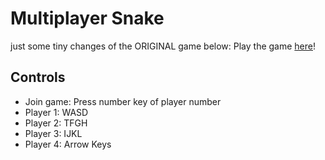 # Multiplayer Snake  

just some tiny changes of the ORIGINAL game below:
Play the game [here](https://pgattic.github.io/multiplayer-snake)!  

## Controls  

* Join game: Press number key of player number  
* Player 1: WASD  
* Player 2: TFGH  
* Player 3: IJKL  
* Player 4: Arrow Keys  
